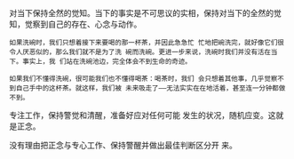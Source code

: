 对当下保持全然的觉知。当下的事实是不可思议的实相，保持对当下的全然的觉知，觉察到自己的存在、心念与动作。
```
如果洗碗时，我们只想着接下来要喝的那⼀杯茶，并因此急急忙 忙地把碗洗完，就好像它们很令⼈厌恶似的，那么我们就不是为了洗 碗⽽洗碗。更进⼀步来说，洗碗时我们并没有活在当下。事实上，我 们站在洗碗池边，完全体会不到⽣命的奇迹。 

如果我们不懂得洗碗，很可能我们也不懂得喝茶：喝茶时，我们 会只想着其他事，⼏乎觉察不到⾃⼰⼿中的这杯茶。就这样，我们被 未来吸⾛了——⽆法实实在在地活着，甚⾄连⼀分钟都做不到。
```

专注⼯作，保持警觉和清醒，准备好应对任何可能 发⽣的状况，随机应变。这就是正念。 

没有理由把正念与专⼼⼯作、保持警醒并做出最佳判断区分开 来。